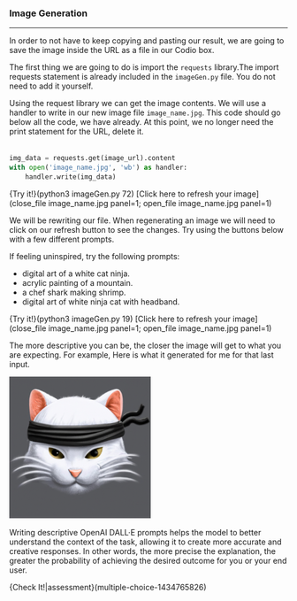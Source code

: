 ### Image Generation
---
In order to not have to keep copying and pasting our result, we are going to save the image inside the URL as a file in our Codio box. 

The first thing we are going to do is import the `requests` library.The import requests statement is already included in the `imageGen.py` file. You do not need to add it yourself.

Using the request library we can get the image contents. We will use a handler to write in our new image file `image_name.jpg`. This code should go below all the code, we have already. At this point, we no longer need the print statement for the URL, delete it. 

```python

img_data = requests.get(image_url).content
with open('image_name.jpg', 'wb') as handler:
    handler.write(img_data)
```
{Try it!}(python3 imageGen.py 72)
[Click here to refresh your image](close_file image_name.jpg panel=1; open_file image_name.jpg panel=1) 

We will be rewriting our file. When regenerating an image we will need to click on our refresh button to see the changes. Try using the buttons below with a few different prompts.

If feeling uninspired, try the following prompts:
* digital art of a white cat ninja.
* acrylic painting of a mountain.
* a chef shark making shrimp. 
* digital art of white ninja cat with headband.

{Try it!}(python3 imageGen.py 19)
[Click here to refresh your image](close_file image_name.jpg panel=1; open_file image_name.jpg panel=1) 

The more descriptive you can be, the closer the image will get to what you are expecting. For example, Here is what it generated for me for that last input. 

![an Image with a cat with a black headband](image_name-copy.jpg)


Writing descriptive OpenAI DALL·E prompts helps the model to better understand the context of the task, allowing it to create more accurate and creative responses. In other words, the more precise the explanation, the greater the probability of achieving the desired outcome for you or your end user.


{Check It!|assessment}(multiple-choice-1434765826)
